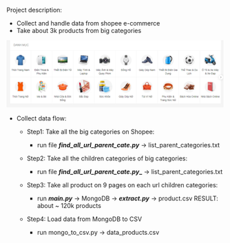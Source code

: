 Project description:
- Collect and handle data from shopee e-commerce
- Take about 3k products from big categories

![img.png](img.png)

- Collect data flow:

    + Step1: Take all the big categories on Shopee:
  
        + run file _**find_all_url_parent_cate.py**_ -> list_parent_categories.txt

    + Step2: Take all the children categories of big categories: 
  
        + run file **_find_all_url_parent_cate.py__** -> list_parent_categories.txt
      
    + Step3: Take all product on 9 pages on each url children categories:

        + run _**main.py**_ -> MongoDB -> **_extract.py_** -> product.csv
        RESULT: about ~ 120k products

    + Step4: Load data from MongoDB to CSV
        + run mongo_to_csv.py -> data_products.csv
